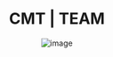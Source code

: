 
<h1 align="center">
    CMT | TEAM
</h1>

<div align="center">
    
    
![image](https://user-images.githubusercontent.com/92306660/160647701-ee8b77fb-4c9f-4e0a-a4e6-0cd7c9528873.png)




